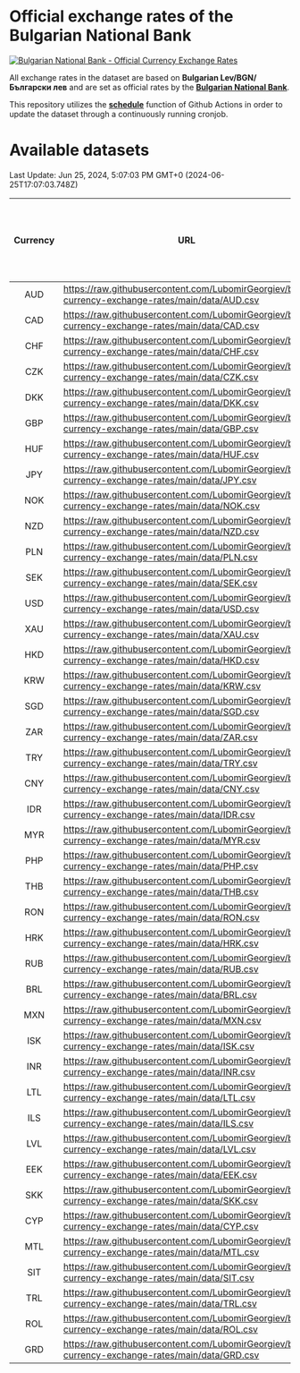 # Official exchange rates of the Bulgarian National Bank

[![Bulgarian National Bank - Official Currency Exchange Rates](https://github.com/LubomirGeorgiev/bnb-currency-exchange-rates/actions/workflows/update-rates.yml/badge.svg?branch=main)](https://github.com/LubomirGeorgiev/bnb-currency-exchange-rates/actions/workflows/update-rates.yml)

All exchange rates in the dataset are based on **Bulgarian Lev/BGN/Български лев** and are set as official rates by the [**Bulgarian National Bank**](https://www.bnb.bg/Statistics/StExternalSector/StExchangeRates/StERForeignCurrencies/index.htm?toLang=_EN).

This repository utilizes the [**schedule**](https://docs.github.com/en/actions/reference/events-that-trigger-workflows) function of Github Actions in order to update the dataset through a continuously running cronjob.

# Available datasets

<!-- START LINKS (DO NOT EVER FU*ING DELETE THIS COMMENT FOR THE LOVE OF YOUR LIFE!!! IF YOU ARE CURIOS HOW IT WORKS, YOU CAN HAVE A LOOK AT ./src/updateReadme.ts) -->

Last Update: Jun 25, 2024, 5:07:03 PM GMT+0 (2024-06-25T17:07:03.748Z)

| Currency | URL                                                                                             | Number of records | Number of missing days that were filled in |
| :------: | ----------------------------------------------------------------------------------------------- | :---------------: | :----------------------------------------: |
|   AUD    | https://raw.githubusercontent.com/LubomirGeorgiev/bnb-currency-exchange-rates/main/data/AUD.csv |       8892        |                    2744                    |
|   CAD    | https://raw.githubusercontent.com/LubomirGeorgiev/bnb-currency-exchange-rates/main/data/CAD.csv |       8892        |                    2744                    |
|   CHF    | https://raw.githubusercontent.com/LubomirGeorgiev/bnb-currency-exchange-rates/main/data/CHF.csv |       8892        |                    2744                    |
|   CZK    | https://raw.githubusercontent.com/LubomirGeorgiev/bnb-currency-exchange-rates/main/data/CZK.csv |       8892        |                    2744                    |
|   DKK    | https://raw.githubusercontent.com/LubomirGeorgiev/bnb-currency-exchange-rates/main/data/DKK.csv |       8892        |                    2744                    |
|   GBP    | https://raw.githubusercontent.com/LubomirGeorgiev/bnb-currency-exchange-rates/main/data/GBP.csv |       8892        |                    2744                    |
|   HUF    | https://raw.githubusercontent.com/LubomirGeorgiev/bnb-currency-exchange-rates/main/data/HUF.csv |       8892        |                    2744                    |
|   JPY    | https://raw.githubusercontent.com/LubomirGeorgiev/bnb-currency-exchange-rates/main/data/JPY.csv |       8892        |                    2744                    |
|   NOK    | https://raw.githubusercontent.com/LubomirGeorgiev/bnb-currency-exchange-rates/main/data/NOK.csv |       8892        |                    2744                    |
|   NZD    | https://raw.githubusercontent.com/LubomirGeorgiev/bnb-currency-exchange-rates/main/data/NZD.csv |       8892        |                    2744                    |
|   PLN    | https://raw.githubusercontent.com/LubomirGeorgiev/bnb-currency-exchange-rates/main/data/PLN.csv |       8892        |                    2744                    |
|   SEK    | https://raw.githubusercontent.com/LubomirGeorgiev/bnb-currency-exchange-rates/main/data/SEK.csv |       8892        |                    2744                    |
|   USD    | https://raw.githubusercontent.com/LubomirGeorgiev/bnb-currency-exchange-rates/main/data/USD.csv |       8892        |                    2744                    |
|   XAU    | https://raw.githubusercontent.com/LubomirGeorgiev/bnb-currency-exchange-rates/main/data/XAU.csv |       8892        |                    2746                    |
|   HKD    | https://raw.githubusercontent.com/LubomirGeorgiev/bnb-currency-exchange-rates/main/data/HKD.csv |       8595        |                    2658                    |
|   KRW    | https://raw.githubusercontent.com/LubomirGeorgiev/bnb-currency-exchange-rates/main/data/KRW.csv |       8595        |                    2658                    |
|   SGD    | https://raw.githubusercontent.com/LubomirGeorgiev/bnb-currency-exchange-rates/main/data/SGD.csv |       8595        |                    2658                    |
|   ZAR    | https://raw.githubusercontent.com/LubomirGeorgiev/bnb-currency-exchange-rates/main/data/ZAR.csv |       8595        |                    2658                    |
|   TRY    | https://raw.githubusercontent.com/LubomirGeorgiev/bnb-currency-exchange-rates/main/data/TRY.csv |       7075        |                    2186                    |
|   CNY    | https://raw.githubusercontent.com/LubomirGeorgiev/bnb-currency-exchange-rates/main/data/CNY.csv |       6955        |                    2150                    |
|   IDR    | https://raw.githubusercontent.com/LubomirGeorgiev/bnb-currency-exchange-rates/main/data/IDR.csv |       6955        |                    2150                    |
|   MYR    | https://raw.githubusercontent.com/LubomirGeorgiev/bnb-currency-exchange-rates/main/data/MYR.csv |       6955        |                    2150                    |
|   PHP    | https://raw.githubusercontent.com/LubomirGeorgiev/bnb-currency-exchange-rates/main/data/PHP.csv |       6955        |                    2150                    |
|   THB    | https://raw.githubusercontent.com/LubomirGeorgiev/bnb-currency-exchange-rates/main/data/THB.csv |       6955        |                    2150                    |
|   RON    | https://raw.githubusercontent.com/LubomirGeorgiev/bnb-currency-exchange-rates/main/data/RON.csv |       6898        |                    2134                    |
|   HRK    | https://raw.githubusercontent.com/LubomirGeorgiev/bnb-currency-exchange-rates/main/data/HRK.csv |       6417        |                    1981                    |
|   RUB    | https://raw.githubusercontent.com/LubomirGeorgiev/bnb-currency-exchange-rates/main/data/RUB.csv |       6113        |                    1884                    |
|   BRL    | https://raw.githubusercontent.com/LubomirGeorgiev/bnb-currency-exchange-rates/main/data/BRL.csv |       5987        |                    1855                    |
|   MXN    | https://raw.githubusercontent.com/LubomirGeorgiev/bnb-currency-exchange-rates/main/data/MXN.csv |       5987        |                    1855                    |
|   ISK    | https://raw.githubusercontent.com/LubomirGeorgiev/bnb-currency-exchange-rates/main/data/ISK.csv |       5903        |                    1833                    |
|   INR    | https://raw.githubusercontent.com/LubomirGeorgiev/bnb-currency-exchange-rates/main/data/INR.csv |       5620        |                    1741                    |
|   LTL    | https://raw.githubusercontent.com/LubomirGeorgiev/bnb-currency-exchange-rates/main/data/LTL.csv |       5149        |                    1578                    |
|   ILS    | https://raw.githubusercontent.com/LubomirGeorgiev/bnb-currency-exchange-rates/main/data/ILS.csv |       4897        |                    1523                    |
|   LVL    | https://raw.githubusercontent.com/LubomirGeorgiev/bnb-currency-exchange-rates/main/data/LVL.csv |       4786        |                    1466                    |
|   EEK    | https://raw.githubusercontent.com/LubomirGeorgiev/bnb-currency-exchange-rates/main/data/EEK.csv |       3992        |                    1218                    |
|   SKK    | https://raw.githubusercontent.com/LubomirGeorgiev/bnb-currency-exchange-rates/main/data/SKK.csv |       2970        |                    912                     |
|   CYP    | https://raw.githubusercontent.com/LubomirGeorgiev/bnb-currency-exchange-rates/main/data/CYP.csv |       2901        |                    885                     |
|   MTL    | https://raw.githubusercontent.com/LubomirGeorgiev/bnb-currency-exchange-rates/main/data/MTL.csv |       2604        |                    799                     |
|   SIT    | https://raw.githubusercontent.com/LubomirGeorgiev/bnb-currency-exchange-rates/main/data/SIT.csv |       2541        |                    777                     |
|   TRL    | https://raw.githubusercontent.com/LubomirGeorgiev/bnb-currency-exchange-rates/main/data/TRL.csv |       1815        |                    556                     |
|   ROL    | https://raw.githubusercontent.com/LubomirGeorgiev/bnb-currency-exchange-rates/main/data/ROL.csv |       1697        |                    524                     |
|   GRD    | https://raw.githubusercontent.com/LubomirGeorgiev/bnb-currency-exchange-rates/main/data/GRD.csv |        356        |                    104                     |

<!-- END LINKS (DO NOT EVER FU*ING DELETE THIS COMMENT FOR THE LOVE OF YOUR LIFE!!! IF YOU ARE CURIOS HOW IT WORKS, YOU CAN HAVE A LOOK AT ./src/updateReadme.ts) -->
